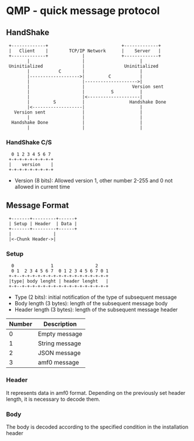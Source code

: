 # QMP - quick message protocol

## HandShake

```
 +-------------+                            +-------------+
 |   Client    |        TCP/IP Network      |    Server   |
 +-------------+             |              +-------------+
        |                    |                     |
 Uninitialized               |               Uninitialized
        |           C        |                     |
        |------------------->|         C           |
        |                    |-------------------->|
        |                    |                  Version sent
        |                    |          S          |
        |                    |<--------------------|
        |         S          |                 Handshake Done
        |<-------------------|                     |
   Version sent              |                     |
        |                    |                     |
  Handshake Done             |                     |
        |                    |                     |
```

### HandShake C/S

```
  0 1 2 3 4 5 6 7
 +-+-+-+-+-+-+-+-+
 |    version    |
 +-+-+-+-+-+-+-+-+
```

- Version (8 bits): Allowed version 1, other number 2-255 and 0 not allowed in current time

## Message Format

```
 +-------+---------+------+
 | Setup | Header  | Data |
 +-------+---------+------+
 |                |
 |<-Chunk Header->|
```

### Setup

```
  0              1                2                
  0 1  2 3 4 5 6 7  0 1 2 3 4 5 6 7 0 1
 +-+--+-+-+-+-+-+-+-+-+-+-+-+-+-+-+-+-+
 |type| body lenght | header lenght   |
 +-+--+-+-+-+-+-+-+-+-+-+-+-+-+-+-+-+-+
```

- Type (2 bits): initial notification of the type of subsequent message
- Body length (3 bytes): length of the subsequent message body
- Header length (3 bytes): length of the subsequent message header

| Number | Description    |
|--------|----------------|
| 0      | Empty message  |
| 1      | String message |
| 2      | JSON message   |
| 3      | amf0 message   |

### Header

It represents data in amf0 format. Depending on the previously set header length, it is necessary to decode them.

### Body

The body is decoded according to the specified condition in the installation header
